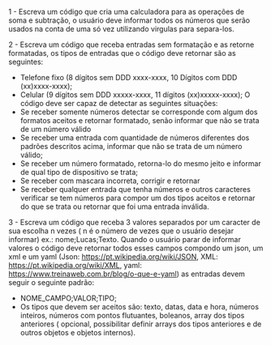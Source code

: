 1 - Escreva um código que cria uma calculadora para as operações de soma e subtração, o usuário deve informar todos os números que serão usados na conta de uma só vez utilizando virgulas para separa-los.

2 - Escreva um código que receba entradas sem formatação e as retorne formatadas, os tipos de entradas que o código deve retornar são as seguintes:
  * Telefone fixo (8 dígitos sem DDD xxxx-xxxx, 10 Dígitos com DDD (xx)xxxx-xxxx);
  * Celular (9 dígitos sem DDD xxxxx-xxxx, 11 dígitos (xx)xxxxx-xxxx);
O código deve ser capaz de detectar as seguintes situações:
  * Se receber somente números detectar se corresponde com algum dos formatos aceitos e retornar formatado, senão informar que não se trata de um número válido
  * Se receber uma entrada com quantidade de números diferentes dos padrões descritos acima, informar que não se trata de um número válido;
  * Se receber um número formatado, retorna-lo do mesmo jeito e informar de qual tipo de dispositivo se trata;
  * Se receber com mascara incorreta, corrigir e retornar
  * Se receber qualquer entrada que tenha números e outros caracteres verificar se tem números para compor um dos tipos aceitos e retornar do que se trata ou retornar que foi uma entrada inválida. 

3 - Escreva um código que receba 3 valores separados por um caracter de sua escolha n vezes ( n é o número de vezes que o usuário desejar informar) ex.: nome;Lucas;Texto. Quando o usuário parar de informar valores o código deve retornar todos esses campos compondo um json, um xml e um yaml (Json: https://pt.wikipedia.org/wiki/JSON, XML: https://pt.wikipedia.org/wiki/XML, yaml: https://www.treinaweb.com.br/blog/o-que-e-yaml) as entradas devem seguir o seguinte padrão:
  * NOME_CAMPO;VALOR;TIPO;
  * Os tipos que devem ser aceitos são: texto, datas, data e hora, números inteiros, números com pontos flutuantes, boleanos, array dos tipos anteriores ( opcional, possibilitar definir arrays dos tipos anteriores e de outros objetos e objetos internos).